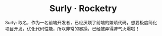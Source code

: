 <h1 align="center">
   <b>
        Surly · Rocketry
    </b>
</h1>


<p>
  Surly: 取名，作为一名前端开发者，已经厌烦了前端的繁琐代码，想要极度简化项目开发，优化代码性能，所以非常的暴躁，已经被弄得脾气火爆啦！
</p>
